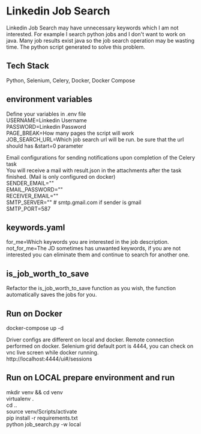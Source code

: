 # Linkedin Job Search
Linkedin Job Search may have unnecessary keywords which I am not interested.
For example I search python jobs and I don't want to work on java. Many job results exist java so the job search operation may be wasting time. The python script generated to solve this problem.

## Tech Stack
Python, Selenium, Celery, Docker, Docker Compose

## environment variables
<p>Define your variables in .env file <br/>
USERNAME=Linkedin Username <br/>
PASSWORD=Linkedin Password <br/>
PAGE_BREAK=How many pages the script will work <br/>
JOB_SEARCH_URL=Which job search url will be run. be sure that the url should has &start=0 parameter

Email configurations for sending notifications upon completion of the Celery task <br/>
You will receive a mail with result.json in the attachments after the task finished. (Mail is only configured on docker) <br/>
SENDER_EMAIL="" <br/>
EMAIL_PASSWORD="" <br/>
RECEIVER_EMAIL="" <br/>
SMTP_SERVER="" # smtp.gmail.com if sender is gmail <br/>
SMTP_PORT=587 </p>

## keywords.yaml
<p>for_me=Which keywords you are interested in the job description. <br/>
not_for_me=The JD sometimes has unwanted keywords, if you are not interested you can eliminate them and continue to search for another one.</p>

## is_job_worth_to_save
Refactor the is_job_worth_to_save function as you wish, the function automatically saves the jobs for you.

## Run on Docker
<p>docker-compose up -d <br/>

Driver configs are different on local and docker. Remote connection performed on docker.
Selenium grid default port is 4444, you can check on vnc live screen while docker running. <br/>
http://localhost:4444/ui#/sessions
</p>

## Run on LOCAL prepare environment and run
<p>mkdir venv && cd venv <br/>
virtualenv . <br/>
cd .. <br/>
source venv/Scripts/activate <br/>
pip install -r requirements.txt <br/>
python job_search.py -w local</p>
